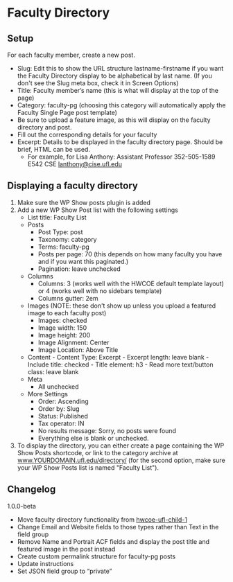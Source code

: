 # Faculty Directory

## Setup
For each faculty member, create a new post. 
- Slug: Edit this to show the URL structure lastname-firstname if you want the Faculty Directory display to be alphabetical by last name. (If you don't see the Slug meta box, check it in Screen Options)
- Title: Faculty member’s name (this is what will display at the top of the page)
- Category: faculty-pg (choosing this category will automatically apply the Faculty Single Page post template)
- Be sure to upload a feature image, as this will display on the faculty directory and post.
- Fill out the corresponding details for your faculty
- Excerpt: Details to be displayed in the faculty directory page. Should be brief, HTML can be used. 
	- For example, for Lisa Anthony: 
			Assistant Professor
			352-505-1589
			E542 CSE
			<a href="mailto:lanthony@cise.ufl.edu">lanthony@cise.ufl.edu</a>

## Displaying a faculty directory
1.	Make sure the WP Show posts plugin is added
2.	Add a new WP Show Post list with the following settings
	- List title: Faculty List
	- Posts
		- Post Type: post
		- Taxonomy: category
		- Terms: faculty-pg
		- Posts per page: 70 (this depends on how many faculty you have and if you want this paginated.)
		- Pagination: leave unchecked
	- Columns
		- Columns: 3 (works well with the HWCOE default template layout) or 4 (works well with no sidebars template)
		- Columns gutter: 2em
	- Images (NOTE: these don't show up unless you upload a featured image to each faculty post)
		- Images: checked
		- Image width: 150
		- Image height: 200
		- Image Alignment: Center
		- Image Location: Above Title
	- Content
			- Content Type: Excerpt
			- Excerpt length: leave blank
			- Include title: checked
			- Title element: h3
			- Read more text/button class: leave blank
	- Meta
		- All unchecked
	- More Settings
		- Order: Ascending
		- Order by: Slug
		- Status: Published
		- Tax operator: IN
		- No results message: Sorry, no posts were found
		- Everything else is blank or unchecked.
3.	To display the directory, you can either create a page containing the WP Show Posts shortcode, or link to the category archive at www.YOURDOMAIN.ufl.edu/directory/ (for the second option, make sure your WP Show Posts list is named "Faculty List"). 

## Changelog

1.0.0-beta
- Move faculty directory functionality from [hwcoe-ufl-child-1](https://github.com/UFCISEMedia/hwcoe-ufl-child-1)
- Change Email and Website fields to those types rather than Text in the field group
- Remove Name and Portrait ACF fields and display the post title and featured image in the post instead 
- Create custom permalink structure for faculty-pg posts
- Update instructions
- Set JSON field group to “private”